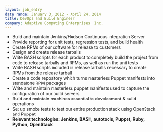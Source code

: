 ```yaml
---
layout: job_entry
date_range: January 3, 2012 - April 24, 2014
title: DevOps and Build Engineer
company: Adaptive Computing Enterprises, Inc.
---
```

* Build and maintain Jenkins/Hudson Continuous Integration Server
* Provide reporting for unit tests, regression tests, and build health
* Create RPMs of our software for release to customers
* Design and create release tarballs
* Write BASH scripts for each product to completely build the project from code to release tarballs and RPMs, as well as run the unit tests
* Write BASH scripts included in release tarballs necessary to create RPMs from the release tarball
* Create a code repository which turns masterless Puppet manifests into standalone RPM packages
* Write and maintain masterless puppet manifests used to capture the configuration of our build servers
* Build and maintain machines essential to development & build operations
* Set up smoke tests to test our entire production stack using OpenStack and Puppet
* **Relevant technologies: Jenkins, BASH, autotools, Puppet, Ruby, Python, OpenStack**
